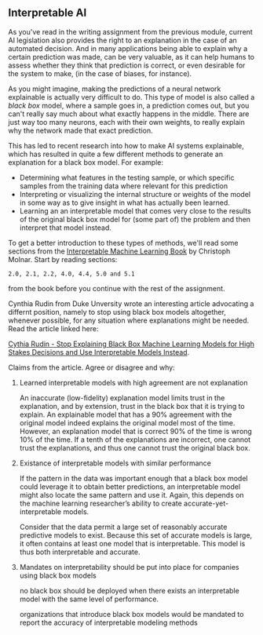
## Interpretable AI

As you've read in the writing assignment from the previous module, current AI
legislation also provides the right to an explanation in the case of an
automated decision. And in many applications being able to explain why a
certain prediction was made, can be very valuable, as it can help humans to
assess whether they think that prediction is correct, or even desirable for the
system to make, (in the case of biases, for instance).

As you might imagine, making the predictions of a neural network explainable is
actually very difficult to do. This type of model is also called a *black box*
model, where a sample goes in, a prediction comes out, but you can't really say
much about what exactly happens in the middle. There are just way too many
neurons, each with their own weights, to really explain why the network made
that exact prediction.

This has led to recent research into how to make AI systems explainable, which
has resulted in quite a few different methods to generate an explanation for a
black box model. For example:

* Determining what features in the testing sample, or which specific samples
from the training data where relevant for this prediction
* Interpreting or visualizing the internal structure or weights of the model in
some way as to give insight in what has actually been learned.
* Learning an an interpretable model that comes very close to the results of 
the original black box model for (some part of) the problem and then interpret
that model instead.

To get a better introduction to these types of methods, we'll read some
sections from the
[Interpretable Machine Learning Book](https://christophm.github.io/interpretable-ml-book/)
by Christoph Molnar. Start by reading sections:

    2.0, 2.1, 2.2, 4.0, 4.4, 5.0 and 5.1

from the book before you continue with the rest of the assignment.

Cynthia Rudin from Duke Unversity wrote an interesting article advocating a
differnt position, namely to stop using black box models altogether, whenever
possible, for any situation where explanations might be needed. Read the
article linked here:

[Cythia Rudin - Stop Explaining Black Box Machine Learning Models for High Stakes Decisions and Use Interpretable Models Instead](https://arxiv.org/abs/1811.10154).


Claims from the article. Agree or disagree and why:

1. Learned interpretable models with high agreement are not explanation
	
	An inaccurate (low-fidelity) explanation model limits trust in the explanation, and by extension, trust in the
	black box that it is trying to explain. An explainable model that has a 90% agreement with the original model
	indeed explains the original model most of the time. However, an explanation model that is correct 90% of the
	time is wrong 10% of the time. If a tenth of the explanations are incorrect, one cannot trust the explanations, and
	thus one cannot trust the original black box.


2. Existance of interpretable models with similar performance

	If the pattern in the data was important
	enough that a black box model could leverage it to obtain better predictions, an interpretable model might also
	locate the same pattern and use it. Again, this depends on the machine learning researcher’s ability to create
	accurate-yet-interpretable models.


	Consider that the data permit a large set of reasonably accurate
	predictive models to exist. Because this set of accurate models is large, it often contains at least one model that
	is interpretable. This model is thus both interpretable and accurate.


3. Mandates on interpretability should be put into place for companies using black box models

	no black box should be deployed when there exists an interpretable model with the same level of performance.

	organizations that introduce black box models would be mandated to report the accuracy of interpretable modeling methods
